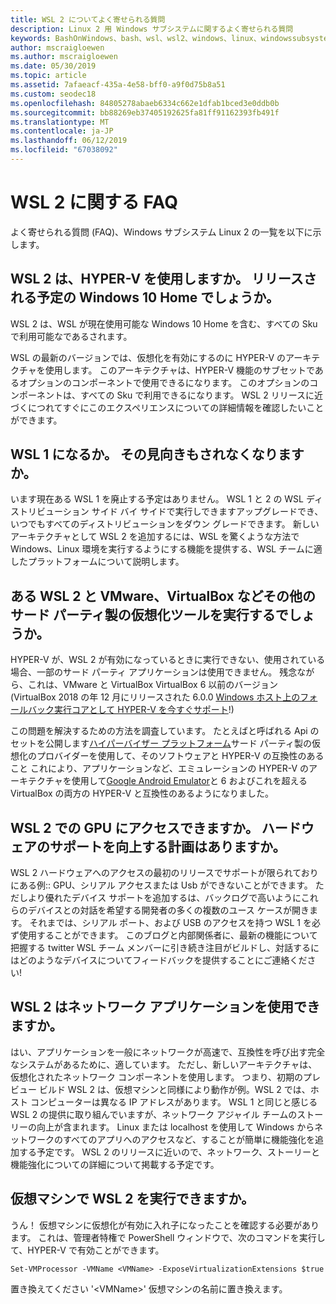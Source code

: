 ```yaml
---
title: WSL 2 についてよく寄せられる質問
description: Linux 2 用 Windows サブシステムに関するよく寄せられる質問
keywords: BashOnWindows、bash、wsl、wsl2、windows、linux、windowssubsystem、ubuntu、debian、suse、windows 10 用 windows サブシステムのインストールします。
author: mscraigloewen
ms.author: mscraigloewen
ms.date: 05/30/2019
ms.topic: article
ms.assetid: 7afaeacf-435a-4e58-bff0-a9f0d75b8a51
ms.custom: seodec18
ms.openlocfilehash: 84805278abaeb6334c662e1dfab1bced3e0ddb0b
ms.sourcegitcommit: bb88269eb37405192625fa81ff91162393fb491f
ms.translationtype: MT
ms.contentlocale: ja-JP
ms.lasthandoff: 06/12/2019
ms.locfileid: "67038092"
---
```

# <a name="wsl-2-faq"></a>WSL 2 に関する FAQ

よく寄せられる質問 (FAQ)、Windows サブシステム Linux 2 の一覧を以下に示します。

## <a name="does-wsl-2-use-hyper-v-will-it-be-available-on-windows-10-home"></a>WSL 2 は、HYPER-V を使用しますか。 リリースされる予定の Windows 10 Home でしょうか。

WSL 2 は、WSL が現在使用可能な Windows 10 Home を含む、すべての Sku で利用可能なであるされます。

WSL の最新のバージョンでは、仮想化を有効にするのに HYPER-V のアーキテクチャを使用します。 このアーキテクチャは、HYPER-V 機能のサブセットであるオプションのコンポーネントで使用できるになります。 このオプションのコンポーネントは、すべての Sku で利用できるになります。 WSL 2 リリースに近づくにつれてすぐにこのエクスペリエンスについての詳細情報を確認したいことができます。

## <a name="what-will-happen-to-wsl-1-will-it-be-abandoned"></a>WSL 1 になるか。 その見向きもされなくなりますか。

います現在ある WSL 1 を廃止する予定はありません。 WSL 1 と 2 の WSL ディストリビューション サイド バイ サイドで実行しできますアップグレードでき、いつでもすべてのディストリビューションをダウン グレードできます。 新しいアーキテクチャとして WSL 2 を追加するには、WSL を驚くような方法で Windows、Linux 環境を実行するようにする機能を提供する、WSL チームに適したプラットフォームについて説明します。

## <a name="will-i-be-able-to-run-wsl-2-and-other-3rd-party-virtualization-tools-such-as-vmware-or-virtualbox"></a>ある WSL 2 と VMware、VirtualBox などその他のサード パーティ製の仮想化ツールを実行するでしょうか。

HYPER-V が、WSL 2 が有効になっているときに実行できない、使用されている場合、一部のサード パーティ アプリケーションは使用できません。 残念ながら、これは、VMware と VirtualBox VirtualBox 6 以前のバージョン (VirtualBox 2018 の年 12 月にリリースされた 6.0.0 [Windows ホスト上のフォールバック実行コアとして HYPER-V を今すぐサポート][ 1]!)

この問題を解決するための方法を調査しています。 たとえばと呼ばれる Api のセットを公開します[ハイパーバイザー プラットフォーム][ 2]サード パーティ製の仮想化のプロバイダーを使用して、そのソフトウェアと HYPER-V の互換性のあること これにより、アプリケーションなど、エミュレーションの HYPER-V のアーキテクチャを使用して[Google Android Emulator][3]と 6 およびこれを超える VirtualBox の両方の HYPER-V と互換性のあるようになりました。

## <a name="can-i-access-the-gpu-in-wsl-2-are-there-plans-to-increase-hardware-support"></a>WSL 2 での GPU にアクセスできますか。 ハードウェアのサポートを向上する計画はありますか。

WSL 2 ハードウェアへのアクセスの最初のリリースでサポートが限られておりにある例:: GPU、シリアル アクセスまたは Usb ができないことができます。 ただしより優れたデバイス サポートを追加するは、バックログで高いようにこれらのデバイスとの対話を希望する開発者の多くの複数のユース ケースが開きます。 それまでは、シリアル ポート、および USB のアクセスを持つ WSL 1 を必ず使用することができます。 このブログと内部関係者に、最新の機能について把握する twitter WSL チーム メンバーに引き続き注目がビルドし、対話するにはどのようなデバイスについてフィードバックを提供することにご連絡ください!

## <a name="will-wsl-2-be-able-to-use-networking-applications"></a>WSL 2 はネットワーク アプリケーションを使用できますか。

はい、アプリケーションを一般にネットワークが高速で、互換性を呼び出す完全なシステムがあるために、適しています。 ただし、新しいアーキテクチャは、仮想化されたネットワーク コンポーネントを使用します。 つまり、初期のプレビュー ビルド WSL 2 は、仮想マシンと同様により動作が例。WSL 2 では、ホスト コンピューターは異なる IP アドレスがあります。 WSL 1 と同じと感じる WSL 2 の提供に取り組んでいますが、ネットワーク アジャイル チームのストーリーの向上が含まれます。 Linux または localhost を使用して Windows からネットワークのすべてのアプリへのアクセスなど、することが簡単に機能強化を追加する予定です。 WSL 2 のリリースに近いので、ネットワーク、ストーリーと機能強化についての詳細について掲載する予定です。

## <a name="can-i-run-wsl-2-in-a-virtual-machine"></a>仮想マシンで WSL 2 を実行できますか。

うん！ 仮想マシンに仮想化が有効に入れ子になったことを確認する必要があります。 これは、管理者特権で PowerShell ウィンドウで、次のコマンドを実行して、HYPER-V で有効ことができます。

`Set-VMProcessor -VMName <VMName> -ExposeVirtualizationExtensions $true`

置き換えてください '&lt;VMName&gt;' 仮想マシンの名前に置き換えます。

 [1]: https://www.virtualbox.org/wiki/Changelog-6.0
 [2]: https://docs.microsoft.com/en-us/virtualization/api/
 [3]: https://devblogs.microsoft.com/visualstudio/hyper-v-android-emulator-support/